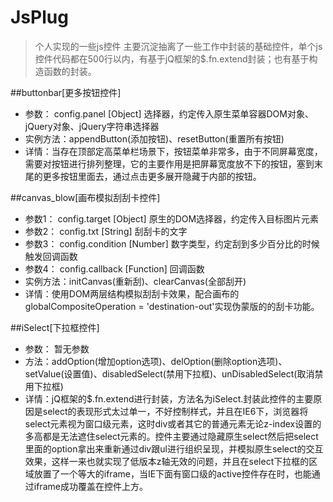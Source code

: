 # JsPlug
 >个人实现的一些js控件
 >主要沉淀抽离了一些工作中封装的基础控件，单个js控件代码都在500行以内，有基于jQ框架的$.fn.extend封装；也有基于构造函数的封装。

##buttonbar[更多按钮控件]
 - 参数： config.panel [Object] 选择器，约定传入原生菜单容器DOM对象、jQuery对象、jQuery字符串选择器
 - 实例方法：appendButton(添加按钮)、resetButton(重置所有按钮) 
 - 详情：当存在顶部定高菜单栏场景下，按钮菜单非常多，由于不同屏幕宽度，需要对按钮进行排列整理，它的主要作用是把屏幕宽度放不下的按钮，塞到末尾的更多按钮里面去，通过点击更多展开隐藏于内部的按钮。

##canvas_blow[画布模拟刮刮卡控件]
 - 参数1： config.target [Object] 原生的DOM选择器，约定传入目标图片元素
 - 参数2： config.txt [String] 刮刮卡的文字
 - 参数3： config.condition [Number] 数字类型，约定刮到多少百分比的时候触发回调函数
 - 参数4： config.callback [Function] 回调函数
 - 实例方法：initCanvas(重新刮)、clearCanvas(全部刮开)
 - 详情：使用DOM两层结构模拟刮刮卡效果，配合画布的globalCompositeOperation = 'destination-out'实现伪蒙版的的刮卡功能。

##iSelect[下拉框控件]
 - 参数： 暂无参数 
 - 方法：addOption(增加option选项)、delOption(删除option选项)、setValue(设置值)、disabledSelect(禁用下拉框)、unDisabledSelect(取消禁用下拉框)  
 - 详情：jQ框架的$.fn.extend进行封装，方法名为iSelect.封装此控件的主要原因是select的表现形式太过单一，不好控制样式，并且在IE6下，浏览器将select元素视为窗口级元素，这时div或者其它的普通元素无论z-index设置的多高都是无法遮住select元素的。控件主要通过隐藏原生select然后把select里面的option拿出来重新通过div跟ul进行组织呈现，并模拟原生select的交互效果，这样一来也就实现了低版本z轴无效的问题，并且在select下拉框的区域放置了一个等大的iframe，当IE下面有窗口级的active控件存在时，也能通过iframe成功覆盖在控件上方。


